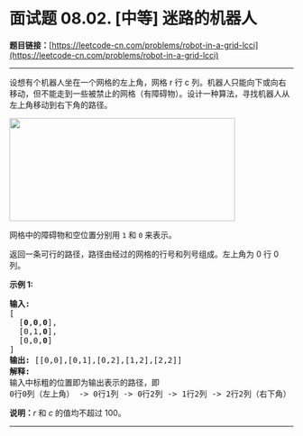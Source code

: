 # 面试题 08.02. [中等] 迷路的机器人

**题目链接：**[https://leetcode-cn.com/problems/robot-in-a-grid-lcci](https://leetcode-cn.com/problems/robot-in-a-grid-lcci)

---

<div class="content__1Y2H">
 <div class="notranslate">
  <p>设想有个机器人坐在一个网格的左上角，网格 r 行 c 列。机器人只能向下或向右移动，但不能走到一些被禁止的网格（有障碍物）。设计一种算法，寻找机器人从左上角移动到右下角的路径。</p> 
  <p><img style="height: 183px; width: 400px;" src="/aliyun-lc-upload/uploads/2018/10/22/robot_maze.png"></p> 
  <p>网格中的障碍物和空位置分别用 <code>1</code> 和 <code>0</code> 来表示。</p> 
  <p>返回一条可行的路径，路径由经过的网格的行号和列号组成。左上角为 0 行 0 列。</p> 
  <p><strong>示例&nbsp;1:</strong></p> 
  <pre class="language-text"><strong>输入:
</strong>[
&nbsp; [<strong>0</strong>,<strong>0</strong>,<strong>0</strong>],
&nbsp; [0,1,<strong>0</strong>],
&nbsp; [0,0,<strong>0</strong>]
]
<strong>输出:</strong> [[0,0],[0,1],[0,2],[1,2],[2,2]]
<strong>解释: 
</strong>输入中标粗的位置即为输出表示的路径，即
0行0列（左上角） -&gt; 0行1列 -&gt; 0行2列 -&gt; 1行2列 -&gt; 2行2列（右下角）</pre> 
  <p><strong>说明：</strong><em>r</em>&nbsp;和 <em>c </em>的值均不超过 100。</p> 
 </div>
</div>

---

```

```